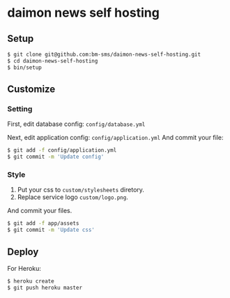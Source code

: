 # daimon news self hosting

## Setup

``` sh
$ git clone git@github.com:bm-sms/daimon-news-self-hosting.git
$ cd daimon-news-self-hosting
$ bin/setup
```

## Customize

### Setting

First, edit database config: `config/database.yml`

Next, edit application config: `config/application.yml`
And commit your file:

``` sh
$ git add -f config/application.yml
$ git commit -m 'Update config'
```

### Style

1. Put your css to `custom/stylesheets` diretory.
2. Replace service logo `custom/logo.png`.

And commit your files.

``` sh
$ git add -f app/assets
$ git commit -m 'Update css'
```

## Deploy

For Heroku:
``` sh
$ heroku create
$ git push heroku master
```
